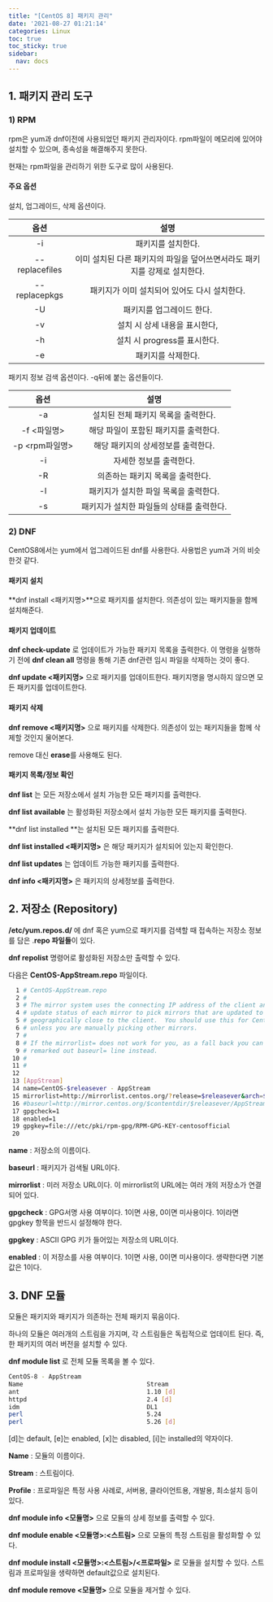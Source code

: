 ```yaml
---
title: "[CentOS 8] 패키지 관리"
date: '2021-08-27 01:21:14'
categories: Linux
toc: true
toc_sticky: true
sidebar:
  nav: docs
---
```

## 1. 패키지 관리 도구

### 1) RPM

rpm은 yum과 dnf이전에 사용되었던 패키지 관리자이다. rpm파일이 메모리에 있어야 설치할 수 있으며, 종속성을 해결해주지 못한다.

현재는 rpm파일을 관리하기 위한 도구로 많이 사용된다. 

#### 주요 옵션

설치, 업그레이드, 삭제 옵션이다.

|      옵션      |                             설명                             |
| :------------: | :----------------------------------------------------------: |
|       -i       |                      패키지를 설치한다.                      |
| --replacefiles | 이미 설치된 다른 패키지의 파일을 덮어쓰면서라도 패키지를 강제로 설치한다. |
| --replacepkgs  |         패키지가 이미 설치되어 있어도 다시 설치한다.         |
|       -U       |                  패키지를 업그레이드 한다.                   |
|       -v       |                설치 시 상세 내용을 표시한다,                 |
|       -h       |                 설치 시 progress를 표시한다.                 |
|       -e       |                      패키지를 삭제한다.                      |



패키지 정보 검색 옵션이다. -q뒤에 붙는 옵션들이다.

|      옵션      |                   설명                    |
| :------------: | :---------------------------------------: |
|       -a       |    설치된 전체 패키지 목록을 출력한다.    |
|  -f <파일명>   |   해당 파일이 포함된 패키지를 출력한다.   |
| -p <rpm파일명> |    해당 패키지의 상세정보를 출력한다.     |
|       -i       |          자세한 정보를 출력한다.          |
|       -R       |     의존하는 패키지 목록을 출력한다.      |
|       -l       |   패키지가 설치한 파일 목록을 출력한다.   |
|       -s       | 패키지가 설치한 파일들의 상태를 출력한다. |



### 2) DNF

CentOS8에서는 yum에서 업그레이드된 dnf를 사용한다. 사용법은 yum과 거의 비슷한것 같다.



#### 패키지 설치

**dnf install <패키지명>**으로 패키지를 설치한다. 의존성이 있는 패키지들을 함께 설치해준다.



#### 패키지 업데이트

**dnf check-update** 로 업데이트가 가능한 패키지 목록을 출력한다. 이 명령을 실행하기 전에 **dnf clean all** 명령을 통해 기존 dnf관련 임시 파일을 삭제하는 것이 좋다.

**dnf update <패키지명>** 으로 패키지를 업데이트한다. 패키지명을 명시하지 않으면 모든 패키지를 업데이트한다.



#### 패키지 삭제

**dnf remove <패키지명>** 으로 패키지를 삭제한다. 의존성이 있는 패키지들을 함께 삭제할 것인지 물어본다.

remove 대신 **erase**를 사용해도 된다.



#### 패키지 목록/정보 확인

**dnf list** 는 모든 저장소에서 설치 가능한 모든 패키지를 출력한다.

**dnf list available** 는 활성화된 저장소에서 설치 가능한 모든 패키지를 출력한다.

**dnf list installed **는 설치된 모든 패키지를 출력한다.

**dnf list installed <패키지명>** 은 해당 패키지가 설치되어 있는지 확인한다.

**dnf list updates** 는 업데이트 가능한 패키지를 출력한다.

**dnf info <패키지명>** 은 패키지의 상세정보를 출력한다.



## 2. 저장소 (Repository)

**/etc/yum.repos.d/** 에 dnf 혹은 yum으로 패키지를 검색할 때 접속하는 저장소 정보를 담은 .**repo 파일들**이 있다.

**dnf repolist** 명령어로 활성화된 저장소만 출력할 수 있다.



다음은 **CentOS-AppStream.repo** 파일이다.

```bash
  1 # CentOS-AppStream.repo
  2 #
  3 # The mirror system uses the connecting IP address of the client and the
  4 # update status of each mirror to pick mirrors that are updated to and
  5 # geographically close to the client.  You should use this for CentOS updates
  6 # unless you are manually picking other mirrors.
  7 #
  8 # If the mirrorlist= does not work for you, as a fall back you can try the
  9 # remarked out baseurl= line instead.
 10 #
 11 #
 12 
 13 [AppStream]
 14 name=CentOS-$releasever - AppStream
 15 mirrorlist=http://mirrorlist.centos.org/?release=$releasever&arch=$basearch&repo=AppStream&infra=$infra
 16 #baseurl=http://mirror.centos.org/$contentdir/$releasever/AppStream/$basearch/os/
 17 gpgcheck=1
 18 enabled=1
 19 gpgkey=file:///etc/pki/rpm-gpg/RPM-GPG-KEY-centosofficial
 20 

```

**name** : 저장소의 이름이다.

**baseurl** : 패키지가 검색될 URL이다.

**mirrorlist** : 미러 저장소 URL이다. 이 mirrorlist의 URL에는 여러 개의 저장소가 연결되어 있다.

**gpgcheck** : GPG서명 사용 여부이다. 1이면 사용, 0이면 미사용이다. 1이라면 gpgkey 항목을 반드시 설정해야 한다.

**gpgkey** : ASCII GPG 키가 들어있는 저장소의 URL이다.

**enabled** : 이 저장소를 사용 여부이다. 1이면 사용, 0이면 미사용이다. 생략한다면 기본값은 1이다.



## 3. DNF 모듈

모듈은 패키지와 패키지가 의존하는 전체 패키지 묶음이다. 

하나의 모듈은 여러개의 스트림을 가지며, 각 스트림들은 독립적으로 업데이트 된다. 즉, 한 패키지의 여러 버전을 설치할 수 있다.



**dnf module list** 로 전체 모듈 목록을 볼 수 있다.

```bash
CentOS-8 - AppStream
Name                                  Stream                           Profiles
ant                                   1.10 [d]                         common [d]
httpd                                 2.4 [d]                          common [d], devel, minimal
idm                                   DL1                              common [d], adtrust, client, dns
perl                                  5.24                             common [d], minimal
perl                                  5.26 [d]                         common [d], minimal
```

[d]는 default, [e]는 enabled, [x]는 disabled, [i]는 installed의 약자이다.

**Name** : 모듈의 이름이다.

**Stream** : 스트림이다. 

**Profile** : 프로파일은 특정 사용 사례로, 서버용, 클라이언트용, 개발용, 최소설치 등이 있다.



**dnf module info <모듈명>** 으로 모듈의 상세 정보를 출력할 수 있다.



**dnf module enable <모듈명>:<스트림>** 으로 모듈의 특정 스트림을 활성화할 수 있다.



**dnf module install <모듈명>:<스트림>/<프로파일>** 로 모듈을 설치할 수 있다. 스트림과 프로파일을 생략하면 default값으로 설치된다.



**dnf module remove <모듈명>** 으로 모듈을 제거할 수 있다.